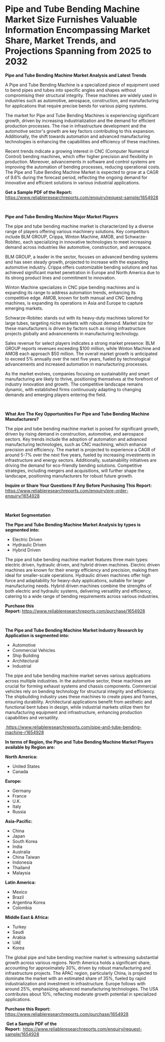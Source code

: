 <p><h1>Pipe and Tube Bending Machine Market Size Furnishes Valuable Information Encompassing Market Share, Market Trends, and Projections Spanning from 2025 to 2032</h1></p><p><strong>Pipe and Tube Bending Machine Market Analysis and Latest Trends</strong></p>
<p><p>A Pipe and Tube Bending Machine is a specialized piece of equipment used to bend pipes and tubes into specific angles and shapes without compromising their structural integrity. These machines are widely used in industries such as automotive, aerospace, construction, and manufacturing for applications that require precise bends for various piping systems. </p><p>The market for Pipe and Tube Bending Machines is experiencing significant growth, driven by increasing industrialization and the demand for efficient production processes. The rise in infrastructure development and the automotive sector's growth are key factors contributing to this expansion. Additionally, the shift towards automation and advanced manufacturing technologies is enhancing the capabilities and efficiency of these machines.</p><p>Recent trends indicate a growing interest in CNC (Computer Numerical Control) bending machines, which offer higher precision and flexibility in production. Moreover, advancements in software and control systems are improving the automation of bending processes, reducing operational costs. The Pipe and Tube Bending Machine Market is expected to grow at a CAGR of 9.6% during the forecast period, reflecting the ongoing demand for innovative and efficient solutions in various industrial applications.</p></p>
<p><strong>Get a Sample PDF of the Report:&nbsp;</strong> <a href="https://www.reliableresearchreports.com/enquiry/request-sample/1654928?utm_campaign=3441&utm_medium=2&utm_source=Github&utm_content=ia&utm_term=18042025&utm_id=pipe-and-tube-bending-machine">https://www.reliableresearchreports.com/enquiry/request-sample/1654928</a></p>
<p>&nbsp;</p>
<p><strong>Pipe and Tube Bending Machine Major Market Players</strong></p>
<p><p>The pipe and tube bending machine market is characterized by a diverse range of players offering various machinery solutions. Key competitors include BLM GROUP, Crippa, Winton Machine, AMOB, and Schwarze-Robitec, each specializing in innovative technologies to meet increasing demand across industries like automotive, construction, and aerospace.</p><p>BLM GROUP, a leader in the sector, focuses on advanced bending systems and has seen steady growth, projected to increase with the expanding automotive industry. Crippa offers customizable bending solutions and has achieved significant market penetration in Europe and North America due to its strong product lines and commitment to innovation.</p><p>Winton Machine specializes in CNC pipe bending machines and is expanding its range to address automation trends, enhancing its competitive edge. AMOB, known for both manual and CNC bending machines, is expanding its operations in Asia and Europe to capture emerging markets.</p><p>Schwarze-Robitec stands out with its heavy-duty machines tailored for large tubes, targeting niche markets with robust demand. Market size for these manufacturers is driven by factors such as rising infrastructure projects globally and advancements in manufacturing technology.</p><p>Sales revenue for select players indicates a strong market presence: BLM GROUP reports revenues exceeding $100 million, while Winton Machine and AMOB each approach $50 million. The overall market growth is anticipated to exceed 5% annually over the next five years, fueled by technological advancements and increased automation in manufacturing processes.</p><p>As the market evolves, companies focusing on sustainability and smart manufacturing are likely to thrive, positioning themselves at the forefront of industry innovation and growth. The competitive landscape remains dynamic, with established firms continuously adapting to changing demands and emerging players entering the field.</p></p>
<p>&nbsp;</p>
<p><strong>What Are The Key Opportunities For Pipe and Tube Bending Machine Manufacturers?</strong></p>
<p><p>The pipe and tube bending machine market is poised for significant growth, driven by rising demand in construction, automotive, and aerospace sectors. Key trends include the adoption of automation and advanced manufacturing technologies, such as CNC machining, which enhance precision and efficiency. The market is projected to experience a CAGR of around 5-7% over the next five years, fueled by increasing investments in infrastructure and energy sectors. Additionally, sustainability initiatives are driving the demand for eco-friendly bending solutions. Competitive strategies, including mergers and acquisitions, will further shape the landscape, positioning manufacturers for robust future growth.</p></p>
<p><strong>Inquire or Share Your Questions If Any Before Purchasing This Report:</strong> <a href="https://www.reliableresearchreports.com/enquiry/pre-order-enquiry/1654928?utm_campaign=3441&utm_medium=2&utm_source=Github&utm_content=ia&utm_term=18042025&utm_id=pipe-and-tube-bending-machine">https://www.reliableresearchreports.com/enquiry/pre-order-enquiry/1654928</a></p>
<p>&nbsp;</p>
<p><strong>Market Segmentation</strong></p>
<p><strong>The Pipe and Tube Bending Machine Market Analysis by types is segmented into:</strong></p>
<p><ul><li>Electric Driven</li><li>Hydraulic Driven</li><li>Hybrid Driven</li></ul></p>
<p><p>The pipe and tube bending machine market features three main types: electric driven, hydraulic driven, and hybrid driven machines. Electric driven machines are known for their energy efficiency and precision, making them ideal for smaller-scale operations. Hydraulic driven machines offer high force and adaptability for heavy-duty applications, suitable for larger manufacturing needs. Hybrid driven machines combine the strengths of both electric and hydraulic systems, delivering versatility and efficiency, catering to a wide range of bending requirements across various industries.</p></p>
<p><strong>Purchase this Report:&nbsp;</strong><a href="https://www.reliableresearchreports.com/purchase/1654928?utm_campaign=3441&utm_medium=2&utm_source=Github&utm_content=ia&utm_term=18042025&utm_id=pipe-and-tube-bending-machine">https://www.reliableresearchreports.com/purchase/1654928</a></p>
<p>&nbsp;</p>
<p><strong>The Pipe and Tube Bending Machine Market Industry Research by Application is segmented into:</strong></p>
<p><ul><li>Automotive</li><li>Commercial Vehicles</li><li>Ship Building</li><li>Architectural</li><li>Industrial</li></ul></p>
<p><p>The pipe and tube bending machine market serves various applications across multiple industries. In the automotive sector, these machines are crucial for forming exhaust systems and chassis components. Commercial vehicles rely on bending technology for structural integrity and efficiency. The shipbuilding industry uses these machines to create pipes and frames, ensuring durability. Architectural applications benefit from aesthetic and functional bent tubes in design, while industrial markets utilize them for manufacturing equipment and infrastructure, enhancing production capabilities and versatility.</p></p>
<p><a href="https://www.reliableresearchreports.com/pipe-and-tube-bending-machine-r1654928?utm_campaign=3441&utm_medium=2&utm_source=Github&utm_content=ia&utm_term=18042025&utm_id=pipe-and-tube-bending-machine">&nbsp;https://www.reliableresearchreports.com/pipe-and-tube-bending-machine-r1654928</a></p>
<p><strong>In terms of Region, the Pipe and Tube Bending Machine Market Players available by Region are:</strong></p>
<p>
    <p> <strong> North America: </strong>
        <ul>
            <li>United States</li>
            <li>Canada</li>
        </ul>
        </p> 
    <p> <strong> Europe: </strong>
        <ul>
            <li>Germany</li>
            <li>France</li>
            <li>U.K.</li>
            <li>Italy</li>
            <li>Russia</li>
        </ul>
        </p> 
    <p> <strong> Asia-Pacific: </strong>
        <ul>
            <li>China</li>
            <li>Japan</li>
            <li>South Korea</li>
            <li>India</li>
            <li>Australia</li>
            <li>China Taiwan</li>
            <li>Indonesia</li>
            <li>Thailand</li>
            <li>Malaysia</li>
        </ul>
        </p> 
    <p> <strong> Latin America: </strong>
        <ul>
            <li>Mexico</li>
            <li>Brazil</li>
            <li>Argentina Korea</li>
            <li>Colombia</li>
        </ul>
        </p> 
    <p> <strong> Middle East & Africa: </strong>
        <ul>
            <li>Turkey</li>
            <li>Saudi</li>
            <li>Arabia</li>
            <li>UAE</li>
            <li>Korea</li>
        </ul>
    </p>
    </p>
<p><p>The global pipe and tube bending machine market is witnessing substantial growth across various regions. North America holds a significant share, accounting for approximately 30%, driven by robust manufacturing and infrastructure projects. The APAC region, particularly China, is projected to dominate the market with an estimated share of 35%, fueled by rapid industrialization and investment in infrastructure. Europe follows with around 25%, emphasizing advanced manufacturing technologies. The USA contributes about 10%, reflecting moderate growth potential in specialized applications.</p></p>
<p><strong>Purchase this Report: </strong><a href="https://www.reliableresearchreports.com/purchase/1654928?utm_campaign=3441&utm_medium=2&utm_source=Github&utm_content=ia&utm_term=18042025&utm_id=pipe-and-tube-bending-machine">https://www.reliableresearchreports.com/purchase/1654928</a></p>
<p>&nbsp;<strong>Get a Sample PDF of the Report:&nbsp;&nbsp;</strong><a href="https://www.reliableresearchreports.com/enquiry/request-sample/1654928?utm_campaign=3441&utm_medium=2&utm_source=Github&utm_content=ia&utm_term=18042025&utm_id=pipe-and-tube-bending-machine">https://www.reliableresearchreports.com/enquiry/request-sample/1654928</a></p>
<p><strong></strong></p>
<p><p></p><p></p><p></p></p>